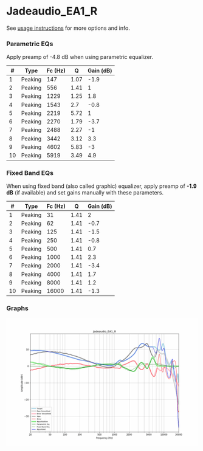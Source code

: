 # Jadeaudio_EA1_R
See [usage instructions](https://github.com/jaakkopasanen/AutoEq#usage) for more options and info.

### Parametric EQs
Apply preamp of -4.8 dB when using parametric equalizer.

|   # | Type    |   Fc (Hz) |    Q |   Gain (dB) |
|-----|---------|-----------|------|-------------|
|   1 | Peaking |       147 | 1.07 |        -1.9 |
|   2 | Peaking |       556 | 1.41 |         1   |
|   3 | Peaking |      1229 | 1.25 |         1.8 |
|   4 | Peaking |      1543 | 2.7  |        -0.8 |
|   5 | Peaking |      2219 | 5.72 |         1   |
|   6 | Peaking |      2270 | 1.79 |        -3.7 |
|   7 | Peaking |      2488 | 2.27 |        -1   |
|   8 | Peaking |      3442 | 3.12 |         3.3 |
|   9 | Peaking |      4602 | 5.83 |        -3   |
|  10 | Peaking |      5919 | 3.49 |         4.9 |

### Fixed Band EQs
When using fixed band (also called graphic) equalizer, apply preamp of **-1.9 dB** (if available) and set gains manually with these parameters.

|   # | Type    |   Fc (Hz) |    Q |   Gain (dB) |
|-----|---------|-----------|------|-------------|
|   1 | Peaking |        31 | 1.41 |         2   |
|   2 | Peaking |        62 | 1.41 |        -0.7 |
|   3 | Peaking |       125 | 1.41 |        -1.5 |
|   4 | Peaking |       250 | 1.41 |        -0.8 |
|   5 | Peaking |       500 | 1.41 |         0.7 |
|   6 | Peaking |      1000 | 1.41 |         2.3 |
|   7 | Peaking |      2000 | 1.41 |        -3.4 |
|   8 | Peaking |      4000 | 1.41 |         1.7 |
|   9 | Peaking |      8000 | 1.41 |         1.2 |
|  10 | Peaking |     16000 | 1.41 |        -1.3 |

### Graphs
![](./Jadeaudio_EA1_R.png)
